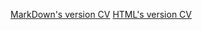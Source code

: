 [MarkDown's version CV](dark7lord.github.io/rsschool-cv/cv)
[HTML's version CV](https://dark7lord.github.io/rsschool-cv/)